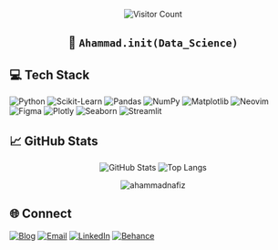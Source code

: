 <div align="center">

![Visitor Count](https://profile-counter.glitch.me/ahammadnafiz/count.svg)

## 🧠 `Ahammad.init(Data_Science)`

</div>

## 💻 Tech Stack

![Python](https://img.shields.io/badge/-Python-3776AB?style=flat-square&logo=Python&logoColor=white)
![Scikit-Learn](https://img.shields.io/badge/-Scikit--Learn-F7931E?style=flat-square&logo=scikit-learn&logoColor=white)
![Pandas](https://img.shields.io/badge/-Pandas-150458?style=flat-square&logo=pandas&logoColor=white)
![NumPy](https://img.shields.io/badge/-NumPy-013243?style=flat-square&logo=numpy&logoColor=white)
![Matplotlib](https://img.shields.io/badge/-Matplotlib-11557c?style=flat-square&logo=python&logoColor=white)
![Neovim](https://img.shields.io/badge/-Neovim-57A143?style=flat-square&logo=neovim&logoColor=white)
![Figma](https://img.shields.io/badge/-Figma-F24E1E?style=flat-square&logo=figma&logoColor=white)
![Plotly](https://img.shields.io/badge/-Plotly-3F4F75?style=flat-square&logo=plotly&logoColor=white)
![Seaborn](https://img.shields.io/badge/-Seaborn-3776AB?style=flat-square&logo=python&logoColor=white)
![Streamlit](https://img.shields.io/badge/-Streamlit-FF4B4B?style=flat-square&logo=streamlit&logoColor=white)


## 📈 GitHub Stats

<div align="center">

![GitHub Stats](https://github-readme-stats.vercel.app/api?username=ahammadnafiz&show_icons=true&theme=radical)
![Top Langs](https://github-readme-stats.vercel.app/api/top-langs/?username=ahammadnafiz&layout=compact&theme=radical)
<p><img align="center" src="https://github-readme-streak-stats.herokuapp.com/?user=ahammadnafiz&" alt="ahammadnafiz"/></p>


</div>

## 🌐 Connect
[![Blog](https://img.shields.io/badge/Blog-Tech%20Insights-orange?style=for-the-badge&logo=blogger&logoColor=white)]([https://techinsights.com](https://ahammadnafiz.github.io/))
[![Email](https://img.shields.io/badge/-Email-D14836?style=for-the-badge&logo=Gmail&logoColor=white)](mailto:ahammadnafiz@outlook.com)
[![LinkedIn](https://img.shields.io/badge/-LinkedIn-0077B5?style=for-the-badge&logo=LinkedIn&logoColor=white)](https://www.linkedin.com/in/ahammad-nafiz/)
[![Behance](https://img.shields.io/badge/-Behance-1769FF?style=for-the-badge&logo=Behance&logoColor=white)](https://www.behance.net/ahammadnafiz)
